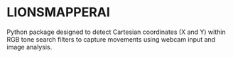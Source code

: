 # LIONSMAPPERAI
Python package designed to detect Cartesian coordinates (X and Y) within RGB tone search filters to capture movements using webcam input and image analysis.  

